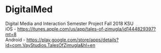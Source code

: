 # DigitalMed
Digital Media and Interaction Semester Project Fall 2018 KSU<br>
iOS - https://itunes.apple.com/us/app/tales-of-zimugla/id1444829397?mt=8<br>
Android - https://play.google.com/store/apps/details?id=com.VayStudios.TalesOfZimugla&hl=en
